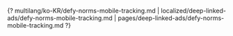 {? multilang/ko-KR/defy-norms-mobile-tracking.md | localized/deep-linked-ads/defy-norms-mobile-tracking.md | pages/deep-linked-ads/defy-norms-mobile-tracking.md ?}

